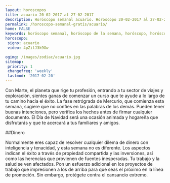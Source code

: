 ```yaml
---
layout: horoscopos
title: acuario 20-02-2017 al 27-02-2017 
description: Horóscopo semanal acuario. Horoscopo 20-02-2017 al 27-02-2017. Horoscopos univision gratis
permalink: /horoscopo-semanal-gratis/acuario/
home: FALSE
keywords: horóscopo semanal, horóscopo de la semana, horóscopo, horóscopo gratis,horóscopos, horóscopo esperanza gracia, horoscopos acuario la semana, horóscopos gratis, Tarot, Astrologia, Zodíaco, acuario, horoscopo gratis
horoscopo:
 signo: acuario
 video: 4pZilJ3k9Gw

ogimg: /images/zodiac/acuario.jpg
sitemap:
 priority: 1
 changefreq: 'weekly'
 lastmod: '2017-02-20'
---
```



Con Marte, el planeta que rige tu profesión, entrando a tu sector de viajes y exploración, sientes ganas de comenzar un curso que te ayude a lo largo de tu camino hacia el éxito. La fase retrógrada de Mercurio, que comienza esta semana, sugiere que no confíes en las palabras de los demás. Pueden tener buenas intenciones, pero verifica los hechos antes de firmar cualquier documento. El Día de Navidad será una ocasión animada y hogareña que disfrutarás y que te acercará a tus familiares y amigos.

##Dinero

Normalmente eres capaz de resolver cualquier dilema de dinero con inteligencia y tenacidad, y esta semana no es diferente. Los aspectos indican el éxito a través de propiedad compartida y las inversiones, así como las herencias que provienen de fuentes inesperadas. Tu trabajo y la salud se ven afectados. Pon un esfuerzo adicional en los proyectos de trabajo que impresionen a los de arriba para que seas el próximo en la línea de promoción. Sin embargo, protégete contra el cansancio extremo.